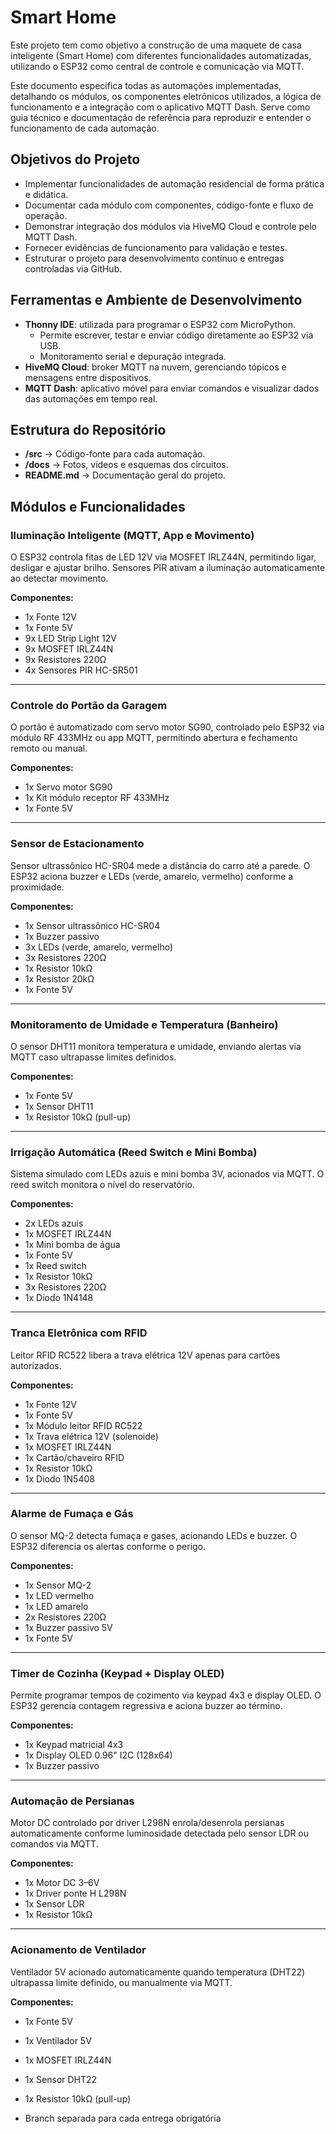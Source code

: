 # Smart Home

Este projeto tem como objetivo a construção de uma maquete de casa inteligente (Smart Home) com diferentes funcionalidades automatizadas, utilizando o ESP32 como central de controle e comunicação via MQTT.

Este documento especifica todas as automações implementadas, detalhando os módulos, os componentes eletrônicos utilizados, a lógica de funcionamento e a integração com o aplicativo MQTT Dash. Serve como guia técnico e documentação de referência para reproduzir e entender o funcionamento de cada automação.

## Objetivos do Projeto
- Implementar funcionalidades de automação residencial de forma prática e didática.
- Documentar cada módulo com componentes, código-fonte e fluxo de operação.
- Demonstrar integração dos módulos via HiveMQ Cloud e controle pelo MQTT Dash.
- Fornecer evidências de funcionamento para validação e testes.
- Estruturar o projeto para desenvolvimento contínuo e entregas controladas via GitHub.

## Ferramentas e Ambiente de Desenvolvimento
- **Thonny IDE**: utilizada para programar o ESP32 com MicroPython.
  - Permite escrever, testar e enviar código diretamente ao ESP32 via USB.
  - Monitoramento serial e depuração integrada.
- **HiveMQ Cloud**: broker MQTT na nuvem, gerenciando tópicos e mensagens entre dispositivos.
- **MQTT Dash**: aplicativo móvel para enviar comandos e visualizar dados das automações em tempo real.

## Estrutura do Repositório
- **/src** → Código-fonte para cada automação.
- **/docs** → Fotos, vídeos e esquemas dos circuitos.
- **README.md** → Documentação geral do projeto.

## Módulos e Funcionalidades

### Iluminação Inteligente (MQTT, App e Movimento)
O ESP32 controla fitas de LED 12V via MOSFET IRLZ44N, permitindo ligar, desligar e ajustar brilho. Sensores PIR ativam a iluminação automaticamente ao detectar movimento.

**Componentes:**
- 1x Fonte 12V  
- 1x Fonte 5V  
- 9x LED Strip Light 12V  
- 9x MOSFET IRLZ44N  
- 9x Resistores 220Ω  
- 4x Sensores PIR HC-SR501  

---

### Controle do Portão da Garagem
O portão é automatizado com servo motor SG90, controlado pelo ESP32 via módulo RF 433MHz ou app MQTT, permitindo abertura e fechamento remoto ou manual.

**Componentes:**
- 1x Servo motor SG90  
- 1x Kit módulo receptor RF 433MHz  
- 1x Fonte 5V  

---

### Sensor de Estacionamento
Sensor ultrassônico HC-SR04 mede a distância do carro até a parede. O ESP32 aciona buzzer e LEDs (verde, amarelo, vermelho) conforme a proximidade.

**Componentes:**
- 1x Sensor ultrassônico HC-SR04  
- 1x Buzzer passivo  
- 3x LEDs (verde, amarelo, vermelho)  
- 3x Resistores 220Ω  
- 1x Resistor 10kΩ  
- 1x Resistor 20kΩ  
- 1x Fonte 5V  

---

### Monitoramento de Umidade e Temperatura (Banheiro)
O sensor DHT11 monitora temperatura e umidade, enviando alertas via MQTT caso ultrapasse limites definidos.

**Componentes:**
- 1x Fonte 5V  
- 1x Sensor DHT11  
- 1x Resistor 10kΩ (pull-up)  

---

### Irrigação Automática (Reed Switch e Mini Bomba)
Sistema simulado com LEDs azuis e mini bomba 3V, acionados via MQTT. O reed switch monitora o nível do reservatório.

**Componentes:**
- 2x LEDs azuis  
- 1x MOSFET IRLZ44N  
- 1x Mini bomba de água  
- 1x Fonte 5V  
- 1x Reed switch  
- 1x Resistor 10kΩ  
- 3x Resistores 220Ω  
- 1x Diodo 1N4148  

---

### Tranca Eletrônica com RFID
Leitor RFID RC522 libera a trava elétrica 12V apenas para cartões autorizados.

**Componentes:**
- 1x Fonte 12V  
- 1x Fonte 5V  
- 1x Módulo leitor RFID RC522  
- 1x Trava elétrica 12V (solenoide)  
- 1x MOSFET IRLZ44N  
- 1x Cartão/chaveiro RFID  
- 1x Resistor 10kΩ  
- 1x Diodo 1N5408  

---

### Alarme de Fumaça e Gás
O sensor MQ-2 detecta fumaça e gases, acionando LEDs e buzzer. O ESP32 diferencia os alertas conforme o perigo.

**Componentes:**
- 1x Sensor MQ-2  
- 1x LED vermelho  
- 1x LED amarelo  
- 2x Resistores 220Ω  
- 1x Buzzer passivo 5V  
- 1x Fonte 5V  

---

### Timer de Cozinha (Keypad + Display OLED)
Permite programar tempos de cozimento via keypad 4x3 e display OLED. O ESP32 gerencia contagem regressiva e aciona buzzer ao término.

**Componentes:**
- 1x Keypad matricial 4x3  
- 1x Display OLED 0.96" I2C (128x64)  
- 1x Buzzer passivo  

---

### Automação de Persianas
Motor DC controlado por driver L298N enrola/desenrola persianas automaticamente conforme luminosidade detectada pelo sensor LDR ou comandos via MQTT.

**Componentes:**
- 1x Motor DC 3–6V  
- 1x Driver ponte H L298N  
- 1x Sensor LDR  
- 1x Resistor 10kΩ  

---

### Acionamento de Ventilador
Ventilador 5V acionado automaticamente quando temperatura (DHT22) ultrapassa limite definido, ou manualmente via MQTT.

**Componentes:**
- 1x Fonte 5V  
- 1x Ventilador 5V  
- 1x MOSFET IRLZ44N  
- 1x Sensor DHT22  
- 1x Resistor 10kΩ (pull-up)  

- Branch separada para cada entrega obrigatória

